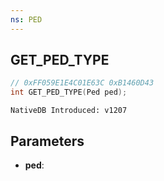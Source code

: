 ```yaml
---
ns: PED
---
```

## GET_PED_TYPE

```c
// 0xFF059E1E4C01E63C 0xB1460D43
int GET_PED_TYPE(Ped ped);
```

```
NativeDB Introduced: v1207
```

## Parameters
* **ped**:
